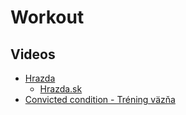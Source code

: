 # Workout

## Videos

- [Hrazda](https://www.youtube.com/watch?v=xBSkSvgfiAc)
    - [Hrazda.sk](https://hrazda.sk/)
- [Convicted condition - Tréning väzňa](https://www.youtube.com/@convictedcondition)

